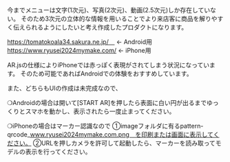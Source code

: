 今までメニューは文字(1次元)、写真(2次元)、動画(2.5次元)しか存在していない。
そのため3次元の立体的な情報を用いることでより来店客に商品を解りやすく伝えられるようにしたいと考え作成したプロダクトになります。

https://tomatokoala34.sakura.ne.jp/　
← Android用
https://www.ryusei2024mymake.com/
← iPhone用

AR.jsの仕様によりiPhoneでは赤っぽく表現がされてしまう状況になっています。
そのため可能であればAndroidでの体験をおすすめしています。

また、どちらもUIの作成は未完成なので、

❍Androidの場合は開いて[START AR]を押したら表面に白い円が出るまでゆっくりとスマホを動かし、表示されたら一度止まってください。

❍iPhoneの場合はマーカー認識なので
    ①imageフォルダに有るpattern-qrcode_www.ryusei2024mymake.com.png　を印刷または画面に表示してください。
    ②URLを押しカメラを許可して起動したら、マーカーを読み取ってモデルの表示を行ってください。

